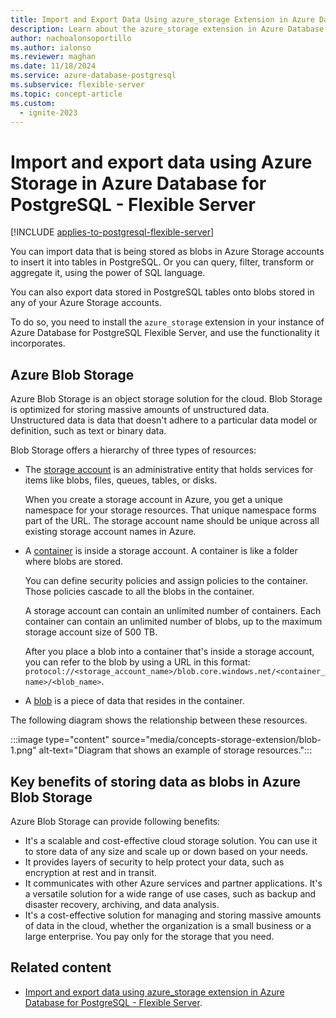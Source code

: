 ```yaml
---
title: Import and Export Data Using azure_storage Extension in Azure Database for PostgreSQL - Flexible Server
description: Learn about the azure_storage extension in Azure Database for PostgreSQL - Flexible Server
author: nachoalonsoportillo
ms.author: ialonso
ms.reviewer: maghan
ms.date: 11/18/2024
ms.service: azure-database-postgresql
ms.subservice: flexible-server
ms.topic: concept-article
ms.custom:
  - ignite-2023
---
```


# Import and export data using Azure Storage in Azure Database for PostgreSQL - Flexible Server

[!INCLUDE [applies-to-postgresql-flexible-server](~/reusable-content/ce-skilling/azure/includes/postgresql/includes/applies-to-postgresql-flexible-server.md)]

You can import data that is being stored as blobs in Azure Storage accounts to insert it into tables in PostgreSQL. Or you can query, filter, transform or aggregate it, using the power of SQL language.

You can also export data stored in PostgreSQL tables onto blobs stored in any of your Azure Storage accounts.

To do so, you need to install the `azure_storage` extension in your instance of Azure Database for PostgreSQL Flexible Server, and use the functionality it incorporates.

## Azure Blob Storage

Azure Blob Storage is an object storage solution for the cloud. Blob Storage is optimized for storing massive amounts of unstructured data. Unstructured data is data that doesn't adhere to a particular data model or definition, such as text or binary data.

Blob Storage offers a hierarchy of three types of resources:

- The [storage account](/azure/storage/blobs/storage-blobs-introduction#storage-accounts) is an administrative entity that holds services for items like blobs, files, queues, tables, or disks.

  When you create a storage account in Azure, you get a unique namespace for your storage resources. That unique namespace forms part of the URL. The storage account name should be unique across all existing storage account names in Azure.

- A [container](/azure/storage/blobs/storage-blobs-introduction#containers) is inside a storage account. A container is like a folder where blobs are stored.

  You can define security policies and assign policies to the container. Those policies cascade to all the blobs in the container.

  A storage account can contain an unlimited number of containers. Each container can contain an unlimited number of blobs, up to the maximum storage account size of 500 TB.

  After you place a blob into a container that's inside a storage account, you can refer to the blob by using a URL in this format: `protocol://<storage_account_name>/blob.core.windows.net/<container_name>/<blob_name>`.

- A [blob](/azure/storage/blobs/storage-blobs-introduction#blobs) is a piece of data that resides in the container.

The following diagram shows the relationship between these resources.

:::image type="content" source="media/concepts-storage-extension/blob-1.png" alt-text="Diagram that shows an example of storage resources.":::

## Key benefits of storing data as blobs in Azure Blob Storage

Azure Blob Storage can provide following benefits:

- It's a scalable and cost-effective cloud storage solution. You can use it to store data of any size and scale up or down based on your needs.
- It provides layers of security to help protect your data, such as encryption at rest and in transit.
- It communicates with other Azure services and partner applications. It's a versatile solution for a wide range of use cases, such as backup and disaster recovery, archiving, and data analysis.
- It's a cost-effective solution for managing and storing massive amounts of data in the cloud, whether the organization is a small business or a large enterprise. You pay only for the storage that you need.

## Related content

- [Import and export data using azure_storage extension in Azure Database for PostgreSQL - Flexible Server](how-to-use-pg-azure-storage.md).
